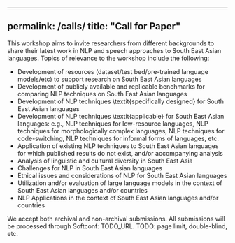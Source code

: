 
---
permalink: /calls/
title: "Call for Paper"
---

This workshop aims to invite researchers from different backgrounds to share their latest work in NLP and speech approaches to South East Asian languages. Topics of relevance to the workshop include the following: 

 - Development of resources (dataset/test bed/pre-trained language models/etc) to support research on South East Asian languages
 - Development of publicly available and replicable benchmarks for comparing NLP techniques on South East Asian languages
 - Development of NLP techniques \textit{specifically designed} for South East Asian languages 
 - Development of NLP techniques \textit{applicable} for South East Asian languages: e.g., NLP techniques for low-resource languages, NLP techniques for morphologically complex languages, NLP techniques for code-switching, NLP techniques for informal forms of languages, etc. 
 - Application of existing NLP techniques to South East Asian languages for which published results do not exist, and/or accompanying analysis
 - Analysis of linguistic and cultural diversity in South East Asia
 - Challenges for NLP in South East Asian languages
 - Ethical issues and considerations of NLP for South East Asian languages
 - Utilization and/or evaluation of large language models in the context of South East Asian languages and/or countries
 - NLP Applications in the context of South East Asian languages and/or countries


We accept both archival and non-archival submissions. All submissions will be processed through Softconf: TODO_URL.
TODO: page limit, double-blind, etc.

